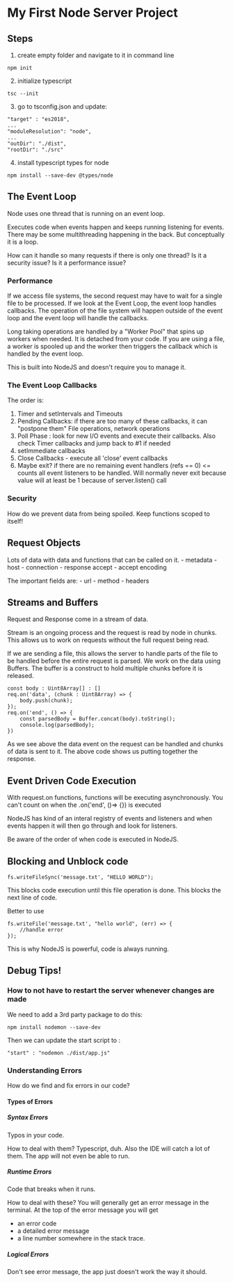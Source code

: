 # My First Node Server Project

## Steps

1. create empty folder and navigate to it in command line
```
npm init
```
2. initialize typescript
```
tsc --init
```
3. go to tsconfig.json  and update:
```
"target" : "es2018",
...
"moduleResolution": "node",
...
"outDir": "./dist",
"rootDir": "./src"
```
4. install typescript types for node
```
npm install --save-dev @types/node
```

## The Event Loop

Node uses one thread that is running on an event loop. 

Executes code when events happen and keeps running listening for events. There may be some multithreading happening in the back. But conceptually it is a loop.

How can it handle so many requests if there is only one thread?
Is it a security issue?
Is it a performance issue?

### Performance

If we access file systems, the second request may have to wait for a single file to be processed. If we look at the Event Loop, the event loop handles callbacks. The operation of the file system will happen outside of the event loop and the event loop will handle the callbacks.

Long taking operations are handled by a "Worker Pool" that spins up workers when needed. It is detached from your code. If you are using a file, a worker is spooled up and the worker then triggers the callback which is handled by the event loop. 

This is built into NodeJS and doesn't require you to manage it.

### The Event Loop Callbacks

The order is:
1. Timer and setIntervals and Timeouts
2. Pending Callbacks: if there are too many of these callbacks, it can "postpone them"
    File operations, network operations
3. Poll Phase : look for new I/O events and execute their callbacks. Also check Timer callbacks and jump back to #1 if needed
4. setImmediate callbacks
5. Close Callbacks - execute all 'close' event callbacks
6. Maybe exit? if there are no remaining event handlers (refs == 0) <= counts all event listeners to be handled. Will normally never exit because value will at least be 1 because of server.listen() call

### Security

How do we prevent data from being spoiled. Keep functions scoped to itself!


## Request Objects

Lots of data with data and functions that can be called on it.
    - metadata
        - host
        - connection
        - response accept
        - accept encoding
    
The important fields are:
    - url
    - method
    - headers

## Streams and Buffers

Request and Response come in a stream of data. 

Stream is an ongoing process and the request is read by node in chunks. This allows us to work on requests without the full request being read.

If we are sending a file, this allows the server to handle parts of the file to be handled before the entire request is parsed. We work on the data using Buffers. The buffer is a construct to hold multiple chunks before it is released.

```
const body : Uint8Array[] : []
req.on('data', (chunk : Uint8Array) => {
    body.push(chunk);
});
req.on('end', () => {
    const parsedBody = Buffer.concat(body).toString();
    console.log(parsedBody);
})
```
As we see above the data event on the request can be handled and chunks of data is sent to it. The above code shows us putting together the response.

## Event Driven Code Execution

With request.on functions, functions will be executing asynchronously. You can't count on when the .on('end', ()=> {}) is executed

NodeJS has kind of an interal registry of events and listeners and when events happen it will then go through and look for listeners.

Be aware of the order of when code is executed in NodeJS.

## Blocking and Unblock code

```
fs.writeFileSync('message.txt', "HELLO WORLD");
```
This blocks code execution until this file operation is done. This blocks the next line of code.

Better to use
```
fs.writeFile('message.txt', "hello world", (err) => {
    //handle error
});
```
This is why NodeJS is powerful, code is always running.

## Debug Tips!

### How to not have to restart the server whenever changes are made

We need to add a 3rd party package to do this:
```
npm install nodemon --save-dev
```
Then we can update the start script to :
```
"start" : "nodemon ./dist/app.js"
```

### Understanding Errors

How do we find and fix errors in our code?

#### Types of Errors

##### Syntax Errors
Typos in your code. 

How to deal with them? Typescript, duh. Also the IDE will catch a lot of them. The app will not even be able to run. 

##### Runtime Errors
Code that breaks when it runs.

How to deal with these? You will generally get an error message in the terminal. At the top of the error message you will get
- an error code
- a detailed error message
- a line number somewhere in the stack trace.

##### Logical Errors
Don't see error message, the app just doesn't work the way it should.
